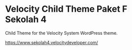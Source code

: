 Velocity Child Theme Paket F Sekolah 4
=================

Child Theme for the Velocity System WordPress theme.

https://www.sekolah4.velocitydeveloper.com/
